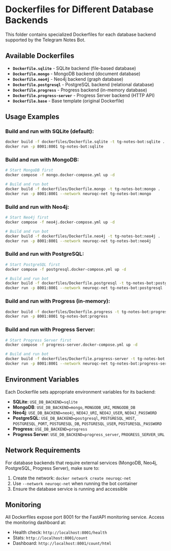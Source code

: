# Dockerfiles for Different Database Backends

This folder contains specialized Dockerfiles for each database backend supported by the Telegram Notes Bot.

## Available Dockerfiles

- **`Dockerfile.sqlite`** - SQLite backend (file-based database)
- **`Dockerfile.mongo`** - MongoDB backend (document database)
- **`Dockerfile.neo4j`** - Neo4j backend (graph database)
- **`Dockerfile.postgresql`** - PostgreSQL backend (relational database)
- **`Dockerfile.progress`** - Progress backend (in-memory database)
- **`Dockerfile.progress-server`** - Progress Server backend (HTTP API)
- **`Dockerfile.base`** - Base template (original Dockerfile)

## Usage Examples

### Build and run with SQLite (default):
```bash
docker build -f dockerfiles/Dockerfile.sqlite -t tg-notes-bot:sqlite .
docker run -p 8001:8001 tg-notes-bot:sqlite
```

### Build and run with MongoDB:
```bash
# Start MongoDB first
docker compose -f mongo.docker-compose.yml up -d

# Build and run bot
docker build -f dockerfiles/Dockerfile.mongo -t tg-notes-bot:mongo .
docker run -p 8001:8001 --network neuroqc-net tg-notes-bot:mongo
```

### Build and run with Neo4j:
```bash
# Start Neo4j first
docker compose -f neo4j.docker-compose.yml up -d

# Build and run bot
docker build -f dockerfiles/Dockerfile.neo4j -t tg-notes-bot:neo4j .
docker run -p 8001:8001 --network neuroqc-net tg-notes-bot:neo4j
```

### Build and run with PostgreSQL:
```bash
# Start PostgreSQL first
docker compose -f postgresql.docker-compose.yml up -d

# Build and run bot
docker build -f dockerfiles/Dockerfile.postgresql -t tg-notes-bot:postgresql .
docker run -p 8001:8001 --network neuroqc-net tg-notes-bot:postgresql
```

### Build and run with Progress (in-memory):
```bash
docker build -f dockerfiles/Dockerfile.progress -t tg-notes-bot:progress .
docker run -p 8001:8001 tg-notes-bot:progress
```

### Build and run with Progress Server:
```bash
# Start Progress Server first
docker compose -f progress-server.docker-compose.yml up -d

# Build and run bot
docker build -f dockerfiles/Dockerfile.progress-server -t tg-notes-bot:progress-server .
docker run -p 8001:8001 --network neuroqc-net tg-notes-bot:progress-server
```

## Environment Variables

Each Dockerfile sets appropriate environment variables for its backend:

- **SQLite**: `USE_DB_BACKEND=sqlite`
- **MongoDB**: `USE_DB_BACKEND=mongo`, `MONGODB_URI`, `MONGODB_DB`
- **Neo4j**: `USE_DB_BACKEND=neo4j`, `NEO4J_URI`, `NEO4J_USER`, `NEO4J_PASSWORD`
- **PostgreSQL**: `USE_DB_BACKEND=postgresql`, `POSTGRESQL_HOST`, `POSTGRESQL_PORT`, `POSTGRESQL_DB`, `POSTGRESQL_USER`, `POSTGRESQL_PASSWORD`
- **Progress**: `USE_DB_BACKEND=progress`
- **Progress Server**: `USE_DB_BACKEND=progress_server`, `PROGRESS_SERVER_URL`

## Network Requirements

For database backends that require external services (MongoDB, Neo4j, PostgreSQL, Progress Server), make sure to:

1. Create the network: `docker network create neuroqc-net`
2. Use `--network neuroqc-net` when running the bot container
3. Ensure the database service is running and accessible

## Monitoring

All Dockerfiles expose port 8001 for the FastAPI monitoring service. Access the monitoring dashboard at:
- Health check: `http://localhost:8001/health`
- Stats: `http://localhost:8001/count`
- Dashboard: `http://localhost:8001/count/html`
